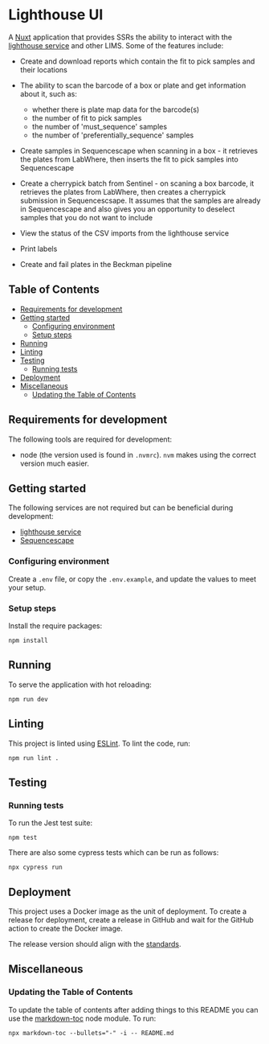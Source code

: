 # Lighthouse UI

A [Nuxt](https://nuxt.com) application that provides SSRs the ability to interact with the [lighthouse service](https://github.com/sanger/lighthouse) and other LIMS. Some
of the features include:

- Create and download reports which contain the fit to pick samples and their locations
- The ability to scan the barcode of a box or plate and get information about it, such as:
  - whether there is plate map data for the barcode(s)
  - the number of fit to pick samples
  - the number of 'must_sequence' samples
  - the number of 'preferentially_sequence' samples
- Create samples in Sequencescape when scanning in a box - it retrieves the plates from LabWhere, then inserts the fit
  to pick samples into Sequencescape

- Create a cherrypick batch from Sentinel - on scaning a box barcode, it retrieves the plates from LabWhere, then
  creates a cherrypick submission in Sequencescsape. It assumes that the samples are already in Sequencescape and also
  gives you an opportunity to deselect samples that you do not want to include
- View the status of the CSV imports from the lighthouse service
- Print labels
- Create and fail plates in the Beckman pipeline

## Table of Contents

<!-- toc -->

- [Requirements for development](#requirements-for-development)
- [Getting started](#getting-started)
  - [Configuring environment](#configuring-environment)
  - [Setup steps](#setup-steps)
- [Running](#running)
- [Linting](#linting)
- [Testing](#testing)
  - [Running tests](#running-tests)
- [Deployment](#deployment)
- [Miscellaneous](#miscellaneous)
  - [Updating the Table of Contents](#updating-the-table-of-contents)

<!-- tocstop -->

## Requirements for development

The following tools are required for development:

- node (the version used is found in `.nvmrc`). `nvm` makes using the correct
  version much easier.

## Getting started

The following services are not required but can be beneficial during development:

- [lighthouse service](https://github.com/sanger/lighthouse)
- [Sequencescape](https://github.com/sanger/sequencescape)

### Configuring environment

Create a `.env` file, or copy the `.env.example`, and update the values to meet your setup.

### Setup steps

Install the require packages:

    npm install

## Running

To serve the application with hot reloading:

    npm run dev

## Linting

This project is linted using [ESLint](https://github.com/eslint/eslint). To lint the code, run:

    npm run lint .

## Testing

### Running tests

To run the Jest test suite:

    npm test

There are also some cypress tests which can be run as follows:

    npx cypress run

## Deployment

This project uses a Docker image as the unit of deployment. To create a release for deployment, create a release
in GitHub and wait for the GitHub action to create the Docker image.

The release version should align with the [standards](https://github.com/sanger/.github/blob/master/standards.md).

## Miscellaneous

### Updating the Table of Contents

To update the table of contents after adding things to this README you can use the [markdown-toc](https://github.com/jonschlinkert/markdown-toc)
node module. To run:

    npx markdown-toc --bullets="-" -i -- README.md
